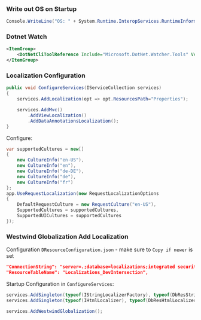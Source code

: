 ﻿### Write out OS on Startup 
```cs
Console.WriteLine("OS: " + System.Runtime.InteropServices.RuntimeInformation.OSDescription);
```

### Dotnet Watch

```xml
<ItemGroup>
    <DotNetCliToolReference Include="Microsoft.DotNet.Watcher.Tools" Version="2.0.0" />
</ItemGroup>
```

### Localization Configuration

```cs
public void ConfigureServices(IServiceCollection services)
{
    services.AddLocalization(opt => opt.ResourcesPath="Properties");

    services.AddMvc()
        .AddViewLocalization()
        .AddDataAnnotationsLocalization();
}
```

Configure:

```cs
var supportedCultures = new[]
{
    new CultureInfo("en-US"),
    new CultureInfo("en"),
    new CultureInfo("de-DE"),
    new CultureInfo("de"),
    new CultureInfo("fr")
};
app.UseRequestLocalization(new RequestLocalizationOptions
{
    DefaultRequestCulture = new RequestCulture("en-US"),
    SupportedCultures = supportedCultures,
    SupportedUICultures = supportedCultures
});
```

### Westwind Globalization Add Localization

Configuration `DResourceConfiguration.json` - make sure to `Copy if newer` is set

```json
"ConnectionString": "server=.;database=localizations;integrated security=yes",
"ResourceTableName": "Localizations_DevIntersection",
```  

Startup Configuration in `ConfigureServices`:

```cs
services.AddSingleton(typeof(IStringLocalizerFactory), typeof(DbResStringLocalizerFactory));
services.AddSingleton(typeof(IHtmlLocalizer), typeof(DbResHtmlLocalizerFactory));

services.AddWestwindGlobalization();
```         
